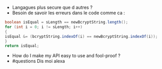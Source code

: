 - Langagues plus secure que d autres ?
- Besoin de savoir les erreurs dans le code comme ca :
``` Java
boolean isEqual = sLength == newBcryptString.length();
for (int i = 0; i != sLength; i++)
{
isEqual &= (bcryptString.indexOf(i) == newBcryptString.indexOf(i));
}
return isEqual;
```
- How do I make my API easy to use and fool-proof ?
- #questions 
Dis moi alexa